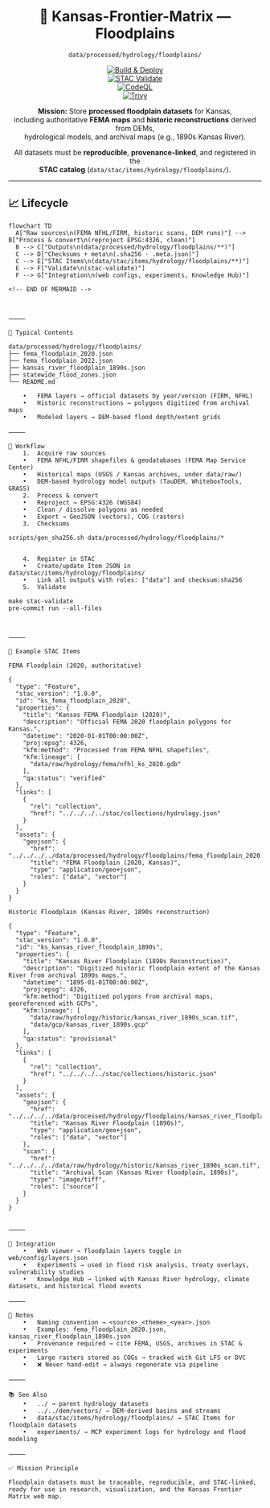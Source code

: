 <div align="center">

# 🌊 Kansas-Frontier-Matrix — Floodplains  
`data/processed/hydrology/floodplains/`

[![Build & Deploy](https://github.com/bartytime4life/Kansas-Frontier-Matrix/actions/workflows/site.yml/badge.svg)](https://github.com/bartytime4life/Kansas-Frontier-Matrix/actions/workflows/site.yml)  
[![STAC Validate](https://github.com/bartytime4life/Kansas-Frontier-Matrix/actions/workflows/stac-validate.yml/badge.svg)](https://github.com/bartytime4life/Kansas-Frontier-Matrix/actions/workflows/stac-validate.yml)  
[![CodeQL](https://github.com/bartytime4life/Kansas-Frontier-Matrix/actions/workflows/codeql.yml/badge.svg)](https://github.com/bartytime4life/Kansas-Frontier-Matrix/actions/workflows/codeql.yml)  
[![Trivy](https://github.com/bartytime4life/Kansas-Frontier-Matrix/actions/workflows/trivy.yml/badge.svg)](https://github.com/bartytime4life/Kansas-Frontier-Matrix/actions/workflows/trivy.yml)

**Mission:** Store **processed floodplain datasets** for Kansas,  
including authoritative **FEMA maps** and **historic reconstructions** derived from DEMs,  
hydrological models, and archival maps (e.g., 1890s Kansas River).  

All datasets must be **reproducible**, **provenance-linked**, and registered in the  
**STAC catalog** (`data/stac/items/hydrology/floodplains/`).  

</div>

---

## 📈 Lifecycle

```mermaid
flowchart TD
  A["Raw sources\n(FEMA NFHL/FIRM, historic scans, DEM runs)"] --> B["Process & convert\n(reproject EPSG:4326, clean)"]
  B --> C["Outputs\n(data/processed/hydrology/floodplains/**)"]
  C --> D["Checksums + meta\n(.sha256 · .meta.json)"]
  C --> E["STAC Items\n(data/stac/items/hydrology/floodplains/**)"]
  E --> F["Validate\n(stac-validate)"]
  F --> G["Integration\n(web configs, experiments, Knowledge Hub)"]

<!-- END OF MERMAID -->



⸻

📂 Typical Contents

data/processed/hydrology/floodplains/
├── fema_floodplain_2020.json
├── fema_floodplain_2022.json
├── kansas_river_floodplain_1890s.json
├── statewide_flood_zones.json
└── README.md

	•	FEMA layers → official datasets by year/version (FIRM, NFHL)
	•	Historic reconstructions → polygons digitized from archival maps
	•	Modeled layers → DEM-based flood depth/extent grids

⸻

🔄 Workflow
	1.	Acquire raw sources
	•	FEMA NFHL/FIRM shapefiles & geodatabases (FEMA Map Service Center)
	•	Historical maps (USGS / Kansas archives, under data/raw/)
	•	DEM-based hydrology model outputs (TauDEM, WhiteboxTools, GRASS)
	2.	Process & convert
	•	Reproject → EPSG:4326 (WGS84)
	•	Clean / dissolve polygons as needed
	•	Export → GeoJSON (vectors), COG (rasters)
	3.	Checksums

scripts/gen_sha256.sh data/processed/hydrology/floodplains/*


	4.	Register in STAC
	•	Create/update Item JSON in data/stac/items/hydrology/floodplains/
	•	Link all outputs with roles: ["data"] and checksum:sha256
	5.	Validate

make stac-validate
pre-commit run --all-files



⸻

📑 Example STAC Items

FEMA Floodplain (2020, authoritative)

{
  "type": "Feature",
  "stac_version": "1.0.0",
  "id": "ks_fema_floodplain_2020",
  "properties": {
    "title": "Kansas FEMA Floodplain (2020)",
    "description": "Official FEMA 2020 floodplain polygons for Kansas.",
    "datetime": "2020-01-01T00:00:00Z",
    "proj:epsg": 4326,
    "kfm:method": "Processed from FEMA NFHL shapefiles",
    "kfm:lineage": [
      "data/raw/hydrology/fema/nfhl_ks_2020.gdb"
    ],
    "qa:status": "verified"
  },
  "links": [
    {
      "rel": "collection",
      "href": "../../../../stac/collections/hydrology.json"
    }
  ],
  "assets": {
    "geojson": {
      "href": "../../../../data/processed/hydrology/floodplains/fema_floodplain_2020.json",
      "title": "FEMA Floodplain (2020, Kansas)",
      "type": "application/geo+json",
      "roles": ["data", "vector"]
    }
  }
}

Historic Floodplain (Kansas River, 1890s reconstruction)

{
  "type": "Feature",
  "stac_version": "1.0.0",
  "id": "ks_kansas_river_floodplain_1890s",
  "properties": {
    "title": "Kansas River Floodplain (1890s Reconstruction)",
    "description": "Digitized historic floodplain extent of the Kansas River from archival 1890s maps.",
    "datetime": "1895-01-01T00:00:00Z",
    "proj:epsg": 4326,
    "kfm:method": "Digitized polygons from archival maps, georeferenced with GCPs",
    "kfm:lineage": [
      "data/raw/hydrology/historic/kansas_river_1890s_scan.tif",
      "data/gcp/kansas_river_1890s.gcp"
    ],
    "qa:status": "provisional"
  },
  "links": [
    {
      "rel": "collection",
      "href": "../../../../stac/collections/historic.json"
    }
  ],
  "assets": {
    "geojson": {
      "href": "../../../../data/processed/hydrology/floodplains/kansas_river_floodplain_1890s.json",
      "title": "Kansas River Floodplain (1890s)",
      "type": "application/geo+json",
      "roles": ["data", "vector"]
    },
    "scan": {
      "href": "../../../../data/raw/hydrology/historic/kansas_river_1890s_scan.tif",
      "title": "Archival Scan (Kansas River floodplain, 1890s)",
      "type": "image/tiff",
      "roles": ["source"]
    }
  }
}


⸻

🔗 Integration
	•	Web viewer → floodplain layers toggle in web/config/layers.json
	•	Experiments → used in flood risk analysis, treaty overlays, vulnerability studies
	•	Knowledge Hub → linked with Kansas River hydrology, climate datasets, and historical flood events

⸻

📝 Notes
	•	Naming convention → <source>_<theme>_<year>.json
	•	Examples: fema_floodplain_2020.json, kansas_river_floodplain_1890s.json
	•	Provenance required → cite FEMA, USGS, archives in STAC & experiments
	•	Large rasters stored as COGs → tracked with Git LFS or DVC
	•	❌ Never hand-edit → always regenerate via pipeline

⸻

📚 See Also
	•	../ → parent hydrology datasets
	•	../../dem/vectors/ → DEM-derived basins and streams
	•	data/stac/items/hydrology/floodplains/ → STAC Items for floodplain datasets
	•	experiments/ → MCP experiment logs for hydrology and flood modeling

⸻

✅ Mission Principle

Floodplain datasets must be traceable, reproducible, and STAC-linked,
ready for use in research, visualization, and the Kansas Frontier Matrix web map.